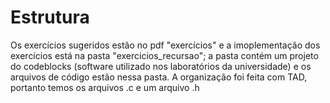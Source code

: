 # Estrutura

Os exercícios sugeridos estão no pdf "exercícios" e a imoplementação dos exercícios está na pasta "exercicios_recursao"; a pasta contém um projeto do codeblocks (software utilizado nos laboratórios da universidade) e os arquivos de código estão nessa pasta. A organização foi feita com TAD, portanto temos os arquivos .c e um arquivo .h
